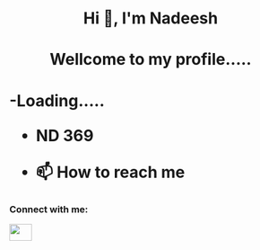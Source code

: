 <h1 align="center">Hi 👋, I'm Nadeesh</h1>
<h1 align="center">Wellcome to  my profile.....
<h1 align="left">-Loading.....

- ND 369

- 📫 How to reach me 

<h3 align="left">Connect with me:</h3>
<p align="left">
<a href=" target="blank"><img align="center" src="https://raw.githubusercontent.com/rahuldkjain/github-profile-readme-generator/master/src/images/icons/Social/facebook.svg" alt=" " height="30" width="40" /></a>
</p>

